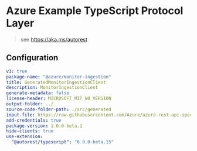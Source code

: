 # Azure Example TypeScript Protocol Layer

> see https://aka.ms/autorest

## Configuration

```yaml
v3: true
package-name: "@azure/monitor-ingestion"
title: GeneratedMonitorIngestionClient
description: MonitorIngestionClient
generate-metadata: false
license-header: MICROSOFT_MIT_NO_VERSION
output-folder: ../
source-code-folder-path: ./src/generated
input-file: https://raw.githubusercontent.com/Azure/azure-rest-api-specs/c6d856b6ca7f079e96ed8680bd867b8d6c197669/specification/monitor/data-plane/ingestion/preview/2021-11-01-preview/DataCollectionRules.json
add-credentials: true
package-version: 1.0.0-beta.1
hide-clients: true
use-extension:
  "@autorest/typescript": "6.0.0-beta.15"
```
